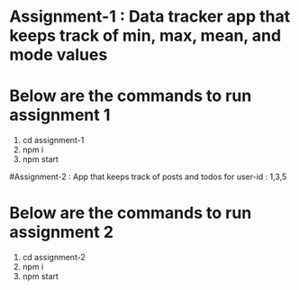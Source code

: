 # Assignment-1 :  Data tracker app that keeps track of min, max, mean, and mode values

# Below are the commands to run assignment 1

1.  cd assignment-1
2.  npm i
3.  npm start


#Assignment-2 : App that keeps track of posts and todos for user-id : 1,3,5

# Below are the commands to run assignment 2

1.  cd assignment-2
2.  npm i
3.  npm start
